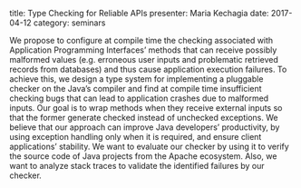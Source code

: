 title: Type Checking for Reliable APIs
presenter: Maria Kechagia
date: 2017-04-12
category: seminars

We propose to configure at compile time the checking associated with
Application Programming Interfaces’ methods that can receive possibly
malformed values (e.g. erroneous user inputs and problematic retrieved
records from databases) and thus cause application execution failures.
To achieve this, we design a type system for implementing a
pluggable checker on the Java’s compiler and find at compile time
insufficient checking bugs that can lead to application crashes
due to malformed inputs. Our goal is to wrap methods when
they receive external inputs so that the former generate checked
instead of unchecked exceptions. We believe that our approach
can improve Java developers’ productivity, by using exception
handling only when it is required, and ensure client applications’
stability. We want to evaluate our checker by using it to verify
the source code of Java projects from the Apache ecosystem.
Also, we want to analyze stack traces to validate the identified
failures by our checker.
